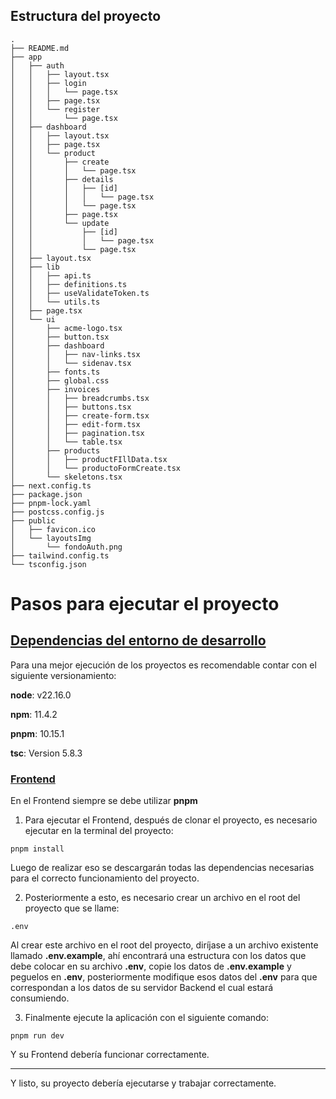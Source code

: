 ## Estructura del proyecto

```text
.
├── README.md
├── app
│   ├── auth
│   │   ├── layout.tsx
│   │   ├── login
│   │   │   └── page.tsx
│   │   ├── page.tsx
│   │   └── register
│   │       └── page.tsx
│   ├── dashboard
│   │   ├── layout.tsx
│   │   ├── page.tsx
│   │   └── product
│   │       ├── create
│   │       │   └── page.tsx
│   │       ├── details
│   │       │   ├── [id]
│   │       │   │   └── page.tsx
│   │       │   └── page.tsx
│   │       ├── page.tsx
│   │       └── update
│   │           ├── [id]
│   │           │   └── page.tsx
│   │           └── page.tsx
│   ├── layout.tsx
│   ├── lib
│   │   ├── api.ts
│   │   ├── definitions.ts
│   │   ├── useValidateToken.ts
│   │   └── utils.ts
│   ├── page.tsx
│   └── ui
│       ├── acme-logo.tsx
│       ├── button.tsx
│       ├── dashboard
│       │   ├── nav-links.tsx
│       │   └── sidenav.tsx
│       ├── fonts.ts
│       ├── global.css
│       ├── invoices
│       │   ├── breadcrumbs.tsx
│       │   ├── buttons.tsx
│       │   ├── create-form.tsx
│       │   ├── edit-form.tsx
│       │   ├── pagination.tsx
│       │   └── table.tsx
│       ├── products
│       │   ├── productFIllData.tsx
│       │   └── productoFormCreate.tsx
│       └── skeletons.tsx
├── next.config.ts
├── package.json
├── pnpm-lock.yaml
├── postcss.config.js
├── public
│   ├── favicon.ico
│   └── layoutsImg
│       └── fondoAuth.png
├── tailwind.config.ts
└── tsconfig.json

```

# Pasos para ejecutar el proyecto

## <u>Dependencias del entorno de desarrollo </u>

Para una mejor ejecución de los proyectos es recomendable contar con el siguiente versionamiento:

**node**: v22.16.0

**npm**: 11.4.2

**pnpm**: 10.15.1

**tsc**: Version 5.8.3

### <u>Frontend </u>
En el Frontend siempre se debe utilizar **pnpm**

1. Para ejecutar el Frontend, después de clonar el proyecto, es necesario ejecutar en la terminal del proyecto:

```terminal 
pnpm install
```

Luego de realizar eso se descargarán todas las dependencias necesarias para el correcto funcionamiento del proyecto.

2. Posteriormente a esto, es necesario crear un archivo en el root del proyecto que se llame: 

```text
.env
```

Al crear este archivo en el root del proyecto, diríjase a un archivo existente llamado **.env.example**, ahí encontrará una estructura con los datos que debe colocar en su archivo **.env**, copie los datos de **.env.example** y peguelos en **.env**, posteriormente modifique esos datos del **.env** para que correspondan a los datos de su servidor Backend el cual estará consumiendo.

3. Finalmente ejecute la aplicación con el siguiente comando:
```terminal
pnpm run dev
```
Y su Frontend debería funcionar correctamente.

---

Y listo, su proyecto debería ejecutarse y trabajar correctamente.